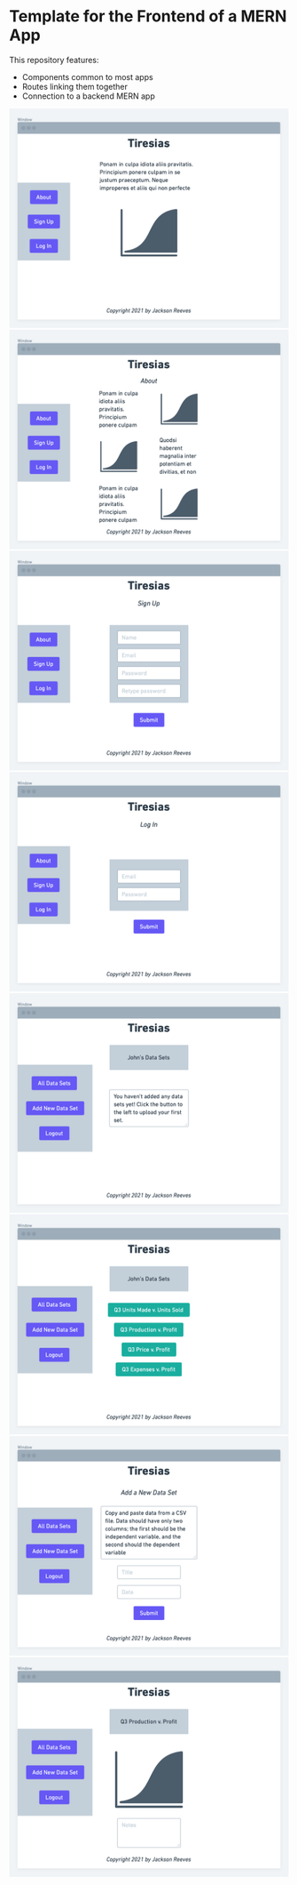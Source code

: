 # Template for the Frontend of a MERN App
This repository features:
- Components common to most apps
- Routes linking them together
- Connection to a backend MERN app

![Home Page](/public/images/design1.png)
![About](/public/images/design2.png)
![Sign Up](/public/images/design3.png)
![Log In](/public/images/design4.png)
![Blank Profile](/public/images/design5.png)
![Filled Profile](/public/images/design6.png)
![Add New Data Set](/public/images/design7.png)
![View Data Set](/public/images/design8.png)
